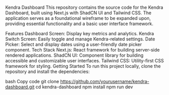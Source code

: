 Kendra Dashboard
This repository contains the source code for the Kendra Dashboard, built using Next.js with ShadCN UI and Tailwind CSS. The application serves as a foundational wireframe to be expanded upon, providing essential functionality and a basic user interface framework.

Features
Dashboard Screen: Display key metrics and analytics.
Kendra Switch Screen: Easily toggle and manage Kendra-related settings.
Date Picker: Select and display dates using a user-friendly date picker component.
Tech Stack
Next.js: React framework for building server-side rendered applications.
ShadCN UI: Component library for building accessible and customizable user interfaces.
Tailwind CSS: Utility-first CSS framework for styling.
Getting Started
To run this project locally, clone the repository and install the dependencies:

bash
Copy code
git clone https://github.com/yourusername/kendra-dashboard.git
cd kendra-dashboard
npm install
npm run dev
